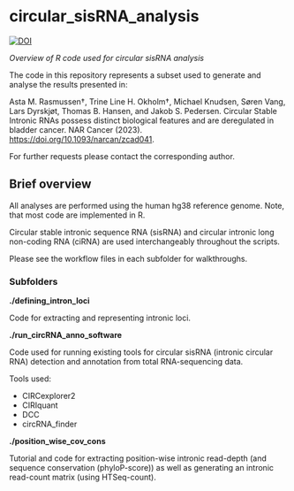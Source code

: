 # circular_sisRNA_analysis
[![DOI](https://zenodo.org/badge/665570589.svg)](https://zenodo.org/badge/latestdoi/665570589)

*Overview of R code used for circular sisRNA analysis*

The code in this repository represents a subset used to generate and analyse the results presented in: 

Asta M. Rasmussen†, Trine Line H. Okholm†, Michael Knudsen, Søren Vang, Lars Dyrskjøt, Thomas B. Hansen, and Jakob S. Pedersen. Circular Stable Intronic RNAs possess distinct biological features and are deregulated in bladder cancer. NAR Cancer (2023). https://doi.org/10.1093/narcan/zcad041.

For further requests please contact the corresponding author.

## Brief overview

All analyses are performed using the human hg38 reference genome.
Note, that most code are implemented in R.

Circular stable intronic sequence RNA (sisRNA) and circular intronic long non-coding RNA (ciRNA) are used interchangeably throughout the scripts.

Please see the workflow files in each subfolder for walkthroughs. 

### Subfolders

**./defining_intron_loci**

Code for extracting and representing intronic loci.

**./run_circRNA_anno_software**

Code used for running existing tools for circular sisRNA (intronic circular RNA) detection and annotation from total RNA-sequencing data.

Tools used:
- CIRCexplorer2
- CIRIquant
- DCC
- circRNA_finder

**./position_wise_cov_cons**

Tutorial and code for extracting position-wise intronic read-depth (and sequence conservation (phyloP-score))
as well as generating an intronic read-count matrix (using HTSeq-count).
